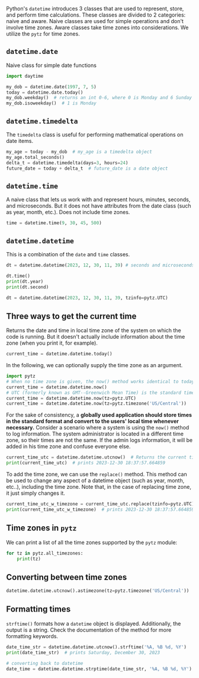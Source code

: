 Python's `datetime` introduces 3 classes that are used to represent, store, and perform time calculations. These classes are divided to 2 categories: naive and aware. Naive classes are used for simple operations and don't involve time zones. Aware classes take time zones into considerations. We utilize the `pytz` for time zones.

## `datetime.date`
Naive class for simple date functions
```python
import daytime

my_dob = datetime.date(1997, 7, 5)
today = datetime.date.today()
my_dob.weekday()  # returns an int 0-6, where 0 is Monday and 6 Sunday
my_dob.isoweekday()  # 1 is Monday
```

## `datetime.timedelta`
The `timedelta` class is useful for performing mathematical operations on date items.
```python
my_age = today - my_dob  # my_age is a timedelta object
my_age.total_seconds()
delta_t = datetime.timedelta(days=3, hours=24)
future_date = today + delta_t  # future_date is a date object
```

## `datetime.time`
A naive class that lets us work with and represent hours, minutes, seconds, and microseconds. But it does not have attributes from the date class (such as year, month, etc.). Does not include time zones.
```python
time = datetime.time(9, 30, 45, 500)
```

## `datetime.datetime`
This is a combination of the `date` and `time` classes.
```python
dt = datetime.datetime(2023, 12, 30, 11, 39) # seconds and microseconds were omitted here and will be set to 0 by default.

dt.time()
print(dt.year)
print(dt.second)

dt = datetime.datetime(2023, 12, 30, 11, 39, tzinfo=pytz.UTC)

```

## Three ways to get the current time
Returns the date and time in local time zone of the system on which the code is running. But it doesn't actually include information about the time zone (when you print it, for example).
```python
current_time = datetime.datetime.today()
```

In the following, we can optionally supply the time zone as an argument.
```python
import pytz
# When no time zone is given, the now() method works identical to today()
current_time = datetime.datetime.now()
# UTC (formerly known as GMT--Greenwich Mean Time) is the standard time zone 
current_time = datetime.datetime.now(tz=pytz.UTC)
current_time = datetime.datetime.now(tz=pytz.timezone('US/Central'))
```


For the sake of consistency, a **globally used application should store times in the standard format and convert to the users' local time whenever necessary.**
Consider a scenario where a system is using the `now()` method to log information. The system administrator is located in a different time zone, so their times are not the same. If the admin logs information, it will be added in his time zone and confuse everyone else.
```python
current_time_utc = datetime.datetime.utcnow()  # Returns the current time in UTC, but doesn't include the time zone.
print(current_time_utc)  # prints 2023-12-30 18:37:57.664859
```
To add the time zone, we can use the `replace()` method. This method can be used to change any aspect of a datetime object (such as year, month, etc..), including the time zone. Note that, in the case of replacing time zone, it just simply changes it.
```python
current_time_utc_w_timezone = current_time_utc.replace(tzinfo=pytz.UTC)
print(current_time_utc_w_timezone)  # prints 2023-12-30 18:37:57.664859+00:00
```

## Time zones in `pytz`
We can print a list of all the time zones supported by the `pytz` module:
```python
for tz in pytz.all_timezones:
	print(tz)
```

## Converting between time zones
```python
datetime.datetime.utcnow().astimezone(tz=pytz.timezone('US/Central'))
```


## Formatting times
`strftime()` formats how a `datetime` object is displayed. Additionally, the output is a string.
Check the documentation of the method for more formatting keywords.
```python
date_time_str = datetime.datetime.utcnow().strftime('%A, %B %d, %Y')
print(date_time_str)  # prints Saturday, December 30, 2023

# converting back to datetime
date_time = datetime.datetime.strptime(date_time_str, '%A, %B %d, %Y')
```
